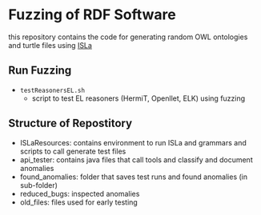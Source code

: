 # Fuzzing of RDF Software

this repository contains the code for generating random OWL ontologies and turtle files using [ISLa](https://github.com/rindPHI/isla)

## Run Fuzzing
 - `testReasonersEL.sh`
	 + script to test EL reasoners (HermiT, Openllet, ELK) using fuzzing

## Structure of Repostitory
 - ISLaResources: contains environment to run ISLa and grammars and scripts to call generate test files
 - api_tester: contains java files that call tools and classify and document anomalies
 - found_anomalies: folder that saves test runs and found anomalies (in sub-folder) 
 - reduced_bugs: inspected anomalies
 - old_files: files used for early testing
